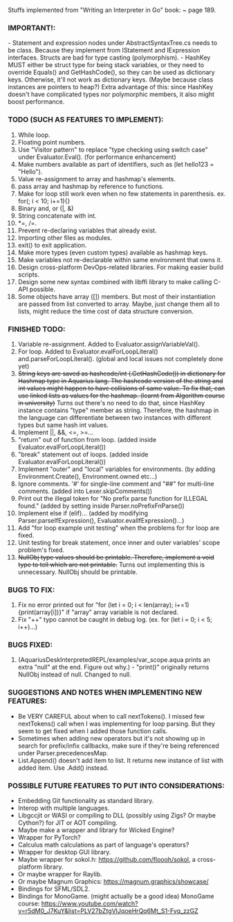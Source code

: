 ﻿Stuffs implemented from "Writing an Interpreter in Go" book:
    ~ page 189.

<h3>IMPORTANT!:</h3>
- Statement and expression nodes under AbstractSyntaxTree.cs needs to be class. 
Because they implement from IStatement and IExpression interfaces. Structs are
bad for type casting (polymorphism).
- HashKey MUST either be struct type for being stack variables, or they need to override Equals() and GetHashCode(),
so they can be used as dictionary keys. Otherwise, it'll not work as dictionary keys. (Maybe because class instances are pointers to heap?)
Extra advantage of this: since HashKey doesn't have complicated types nor polymorphic members, it also might boost performance.

<h3>TODO (SUCH AS FEATURES TO IMPLEMENT):</h3>

1. While loop.
2. Floating point numbers.
3. Use "Visitor pattern" to replace "type checking using switch case" under Evaluator.Eval(). (for performance enhancement)
4. Make numbers available as part of identifiers, such as (let hello123 = "Hello").
5. Value re-assignment to array and hashmap's elements.
6. pass array and hashmap by reference to functions.
7. Make for loop still work even when no few statements in parenthesis. ex. for(; i < 10; i+=1){}
8. Binary and, or (|, &)
9. String concatenate with int.
10. *=, /=.
11. Prevent re-declaring variables that already exist.
12. Importing other files as modules.
13. exit() to exit application.
14. Make more types (even custom types) available as hashmap keys.
15. Make variables not re-declarable within same environment that owns it.
16. Design cross-platform DevOps-related libraries. For making easier build scripts.
17. Design some new syntax combined with libffi library to make calling C-API possible.
18. Some objects have array ([]) members. But most of their instantiation are passed from list converted to array.
    Maybe, just change them all to lists, might reduce the time cost of data structure conversion.

<h3>FINISHED TODO:</h3>

1. Variable re-assignment. Added to Evaluator.assignVariableVal().
2. For loop. Added to Evaluator.evalForLoopLiteral() and.parseForLoopLiteral().  (global and local issues not completely done yet)
3. ~~String keys are saved as hashcode/int (.GetHashCode()) in dictionary for Hashmap type in Aquarius lang.
   The hashcode version of the string and int values might happen to have collisions of same value. To fix
   that, can use linked lists as values for the hashmap. (learnt from Algorithm course in university)~~
   Turns out there's no need to do that, since HashKey instance contains "type" member as string. Therefore,
   the hashmap in the language can differentiate between two instances with different types but same hash int values.
4. Implement ||, &&, <=, >=...
5. "return" out of function from loop. (added inside Evaluator.evalForLoopLiteral())
6. "break" statement out of loops. (added inside Evaluator.evalForLoopLiteral())
7. Implement "outer" and "local" variables for environments. (by adding Environment.Create(), Environment.owned etc...)
8. Ignore comments. '#' for single-line comment and "##" for multi-line comments. (added into Lexer.skipComments())
9. Print out the illegal token for "No prefix parse function for ILLEGAL found." (added by setting inside Parser.noPrefixFnParse())
10. Implement else if (elif)... (added by modifying Parser.parseIfExpression(), Evaluator.evalIfExpression()...)
11. Add "for loop example unit testing" when the problems for for loop are fixed.
12. Unit testing for break statement, once inner and outer variables' scope problem's fixed.
13. ~~NullObj type values should be printable. Therefore, implement a void type to tell which are not printable.~~ Turns out
    implementing this is unnecessary. NullObj should be printable.

<h3>BUGS TO FIX:</h3>

1. Fix no error printed out for "for (let i = 0; i < len(array); i+=1) {print(array[i])}" if "array" array variable is not declared.
2. Fix "++" typo cannot be caught in debug log. (ex. for (let i = 0; i < 5; i++)...)


<h3>BUGS FIXED:</h3>

1. (AquariusDeskInterpretedREPL/examples/var_scope.aqua prints an extra "null" at the end. Figure out why.) - "print()" originally 
   returns NullObj instead of null. Changed to null. 

<h3>SUGGESTIONS AND NOTES WHEN IMPLEMENTING NEW FEATURES:</h3>

- Be VERY CAREFUL about when to call nextTokens(). I missed few nextTokens() call when I was implementing for loop parsing.
  But they seem to get fixed when I added those function calls.
- Sometimes when adding new operators but it's not showing up in search for prefix/infix callbacks, make sure if they're being 
  referenced under Parser.precedencesMap.
- List.Append() doesn't add item to list. It returns new instance of list with added item. Use .Add() instead.

<h3>POSSIBLE FUTURE FEATURES TO PUT INTO CONSIDERATIONS:</h3>

- Embedding Git functionality as standard library.
- Interop with multiple languages.
- Libgccjit or WASI or compiling to DLL (possibly using Zigs? Or maybe Cython?) for JIT or AOT compiling.
- Maybe make a wrapper and library for Wicked Engine?
- Wrapper for PyTorch?
- Calculus math calculations as part of language's operators?
- Wrapper for desktop GUI library.
- Maybe wrapper for sokol.h: https://github.com/floooh/sokol, a cross-platform library.
- Or maybe wrapper for Raylib.
- Or maybe Magnum Graphics: https://magnum.graphics/showcase/
- Bindings for SFML/SDL2.
- Bindings for MonoGame. (might actually be a good idea) MonoGame course: https://www.youtube.com/watch?v=r5dM0_J7KuY&list=PLV27bZtgVIJqoeHrQq6Mt_S1-Fvq_zzGZ
